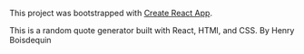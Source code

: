This project was bootstrapped with [Create React App](https://github.com/facebook/create-react-app).

This is a random quote generator built with React, HTMl, and CSS. By Henry Boisdequin
